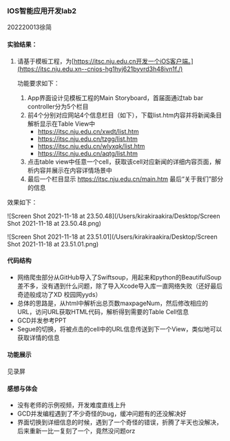 ### IOS智能应用开发lab2

202220013徐简

#### 实验结果：

1. 请基于模板工程，为[https://itsc.nju.edu.cn开发一个iOS客户端。](https://itsc.nju.edu.xn--cnios-hg1hyj621byvrd3h48ivn1f./)

   功能要求如下：

   1. App界面设计见模板工程的Main Storyboard，首届面通过tab bar controller分为5个栏目
   2. 前4个分别对应网站4个信息栏目（如下），下载list.htm内容并将新闻条目解析显示在Table View中
      - https://itsc.nju.edu.cn/xwdt/list.htm
      - https://itsc.nju.edu.cn/tzgg/list.htm
      - https://itsc.nju.edu.cn/wlyxqk/list.htm
      - https://itsc.nju.edu.cn/aqtg/list.htm
   3. 点击table view中任意一个cell，获取该cell对应新闻的详细内容页面，解析内容并展示在内容详情场景中
   4. 最后一个栏目显示 https://itsc.nju.edu.cn/main.htm 最后“关于我们”部分的信息

效果如下：

![Screen Shot 2021-11-18 at 23.50.48](/Users/kirakiraakira/Desktop/Screen Shot 2021-11-18 at 23.50.48.png)

![Screen Shot 2021-11-18 at 23.51.01](/Users/kirakiraakira/Desktop/Screen Shot 2021-11-18 at 23.51.01.png)

#### 代码结构

- 网络爬虫部分从GitHub导入了Swiftsoup，用起来和python的BeautifulSoup差不多，没有遇到什么问题，除了导入Xcode导入库一直网络失败（还好最后奇迹般成功了XD 校园网yyds）
- 总体的思路是，从html中解析出总页数maxpageNum，然后修改相应的URL，访问URL获取HTML代码，解析得到需要的Table Cell信息
- GCD并发参考PPT
- Segue的切换，将被点击的cell中的URL信息传送到下一个View，类似地可以获取详情的信息

#### 功能展示

见录屏

#### 感想与体会

- 没有老师的示例视频，开发难度直线上升
- GCD并发编程遇到了不少奇怪的bug，缓冲问题有的还没解决好
- 界面切换到详细信息的时候，遇到了一个奇怪的错误，折腾了半天也没解决，后来重新一比一复刻了一个，竟然没问题orz